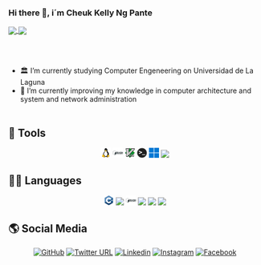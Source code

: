 ### Hi there 👋, i´m Cheuk Kelly Ng Pante
<a href="https://github.com/anuraghazra/github-readme-stats">
  <img align="center" src="https://github-readme-stats.vercel.app/api?username=feichay10&show_icons=true&count_private=true&include_all_commits=true&theme=tokyonight" />
</a>
<a href="https://github.com/anuraghazra/github-readme-stats">
  <img align="center" src="https://github-readme-stats.vercel.app/api/top-langs/?username=eskivo&hide=Makefilelayout=compact&theme=tokyonight" />
</a>

</br></br>
- 🏛️ I’m currently studying Computer Engeneering on Universidad de La Laguna 
- 🌱 I’m currently improving my knowledge in computer architecture and system and network administration
</br></br>

## 🔨 Tools
<p align="center">
<code><img width="20" src="https://raw.githubusercontent.com/github/explore/80688e429a7d4ef2fca1e82350fe8e3517d3494d/topics/linux/linux.png"></code>
<code><img width="20" src="https://raw.githubusercontent.com/github/explore/80688e429a7d4ef2fca1e82350fe8e3517d3494d/topics/bash/bash.png"></code>
<code><img width="20" src="https://raw.githubusercontent.com/github/explore/80688e429a7d4ef2fca1e82350fe8e3517d3494d/topics/vim/vim.png"></code>
<code><img width="20" src="https://raw.githubusercontent.com/github/explore/d92924b1d925bb134e308bd29c9de6c302ed3beb/topics/terminal/terminal.png"></code>
<code><img width="20" src="https://raw.githubusercontent.com/github/explore/379d49236d826364be968345e0a085d044108cff/topics/windows/windows.png"></code>
<code><img width="20" src="https://upload.wikimedia.org/wikipedia/commons/thumb/9/9a/Visual_Studio_Code_1.35_icon.svg/2048px-Visual_Studio_Code_1.35_icon.svg.png"></code></p>

## 👨‍💻 Languages 
<p align="center">
<code><img width="20" src="https://raw.githubusercontent.com/github/explore/180320cffc25f4ed1bbdfd33d4db3a66eeeeb358/topics/cpp/cpp.png"></code>
<code><img width="23" src="https://www.jalalmhz.ir/wp-content/uploads/2021/05/Introduction-to-C-programming-language.png"></code>
<code><img width="20" src="https://raw.githubusercontent.com/github/explore/80688e429a7d4ef2fca1e82350fe8e3517d3494d/topics/bash/bash.png"></code>
<code><img width="20" src="https://eirikpre.gallerycdn.vsassets.io/extensions/eirikpre/systemverilog/0.11.3/1612434073897/Microsoft.VisualStudio.Services.Icons.Default"></code>
<code><img width="20" src="https://s3.amazonaws.com/s3.timetoast.com/public/uploads/photo/18799587/image/medium-888dcf9eaba44519efb88612bc29e64c.png"></code>
<code><img width="20" src="https://d3njjcbhbojbot.cloudfront.net/api/utilities/v1/imageproxy/https://coursera-course-photos.s3.amazonaws.com/15/ab137082ad40cabb23d4baf1500ea6/FPGA-LOGO.png?auto=format%2Ccompress&dpr=1"></code></p>

## 🌎 Social Media
<p align="center">
<a href="https://github.com/feichay10"><img src="https://img.shields.io/badge/GitHub-%23171515.svg?style=flat&logo=Github&logoColor=white" alt="GitHub"></a>
<a href="https://twitter.com/chakii10_"><img src="https://img.shields.io/badge/Twitter-%23FFFFFF.svg?style=flat&logo=Twitter&logoColor=1DA1F2" alt="Twitter URL"></a>
<a href="https://www.linkedin.com/in/cheuk-kelly-ng-pante-293967158/"><img src="https://img.shields.io/badge/LinkedIn-blue?style=flat&logo=Linkedin&logoColor=white" alt="Linkedin"></a>
<a href="https://www.instagram.com/chakii10_/?hl=es"><img src="https://img.shields.io/badge/Instagram-%23E4405F.svg?style=flat&logo=Instagram&logoColor=white" alt="Instagram"></a>
<a href="https://www.facebook.com/cheuk.kelly"><img src="https://img.shields.io/badge/Facebook-blue?style=flat&logo=Facebook&logoColor=white" alt="Facebook"></a></p>


